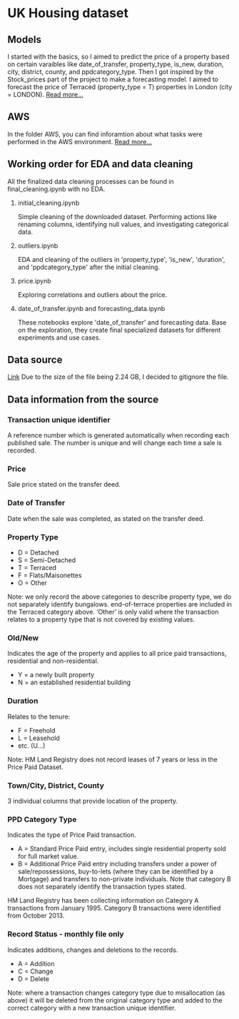 # UK Housing dataset

## Models
I started with the basics, so I aimed to predict the price of a property based on certain varaibles like date_of_transfer, property_type, is_new, duration, city, district, county, and ppdcategory_type. Then I got inspired by the Stock_prices part of the project to make a forecasting model. I aimed to forecast the price of Terraced (property_type = T) properties in London (city = LONDON). [Read more...](models/README.md)

## AWS
In the folder AWS, you can find inforamtion about what tasks were performed in the AWS environment. [Read more...](aws/README.md)

## Working order for EDA and data cleaning
All the finalized data cleaning processes can be found in final_cleaning.ipynb with no EDA.

1) initial_cleaning.ipynb

    Simple cleaning of the downloaded dataset. Performing actions like renaming columns, identifying null values, and investigating categorical data.

2) outliers.ipynb

    EDA and cleaning of the outliers in 'property_type', 'is_new', 'duration', and 'ppdcategory_type' after the initial cleaning.

3) price.ipynb

    Exploring correlations and outliers about the price.

4) date_of_transfer.ipynb and forecasting_data.ipynb

    These notebooks explore 'date_of_transfer' and forecasting data. Base on the exploration, they create final specialized datasets for different experiments and use cases.

## Data source
[Link](https://www.kaggle.com/datasets/hm-land-registry/uk-housing-prices-paid/data)
Due to the size of the file being 2.24 GB, I decided to gitignore the file.

## Data information from the source

### Transaction unique identifier
A reference number which is generated automatically when recording each published sale. The number is unique and will change each time a sale is recorded.

### Price
Sale price stated on the transfer deed.

### Date of Transfer
Date when the sale was completed, as stated on the transfer deed.

### Property Type
- D = Detached
- S = Semi-Detached
- T = Terraced
- F = Flats/Maisonettes
- O = Other

Note:
we only record the above categories to describe property type, we do not separately identify bungalows.
end-of-terrace properties are included in the Terraced category above.
‘Other’ is only valid where the transaction relates to a property type that is not covered by existing values.

### Old/New
Indicates the age of the property and applies to all price paid transactions, residential and non-residential.
- Y = a newly built property
- N = an established residential building

### Duration
Relates to the tenure:
- F = Freehold
- L = Leasehold
- etc. (U...)

Note:
HM Land Registry does not record leases of 7 years or less in the Price Paid Dataset.

### Town/City, District, County
3 individual columns that provide location of the property.

### PPD Category Type
Indicates the type of Price Paid transaction.
- A = Standard Price Paid entry, includes single residential property sold for full market value.
- B = Additional Price Paid entry including transfers under a power of sale/repossessions, buy-to-lets (where they can be identified by a Mortgage) and transfers to non-private individuals. Note that category B does not separately identify the transaction types stated.

HM Land Registry has been collecting information on Category A transactions from January 1995. Category B transactions were identified from October 2013.

### Record Status - monthly file only
Indicates additions, changes and deletions to the records.
- A = Addition
- C = Change
- D = Delete

Note:
where a transaction changes category type due to misallocation (as above) it will be deleted from the original category type and added to the correct category with a new transaction unique identifier.
